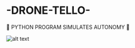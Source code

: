 # -DRONE-TELLO-
🚁 PYTHON PROGRAM SIMULATES AUTONOMY 🚁

![alt text]([http://url/to/img.png](https://www.amazon.com.mx/DJI-Tello-Ryze-compatibilidad-transmisi%C3%B3n/dp/B078XV32CJ))
